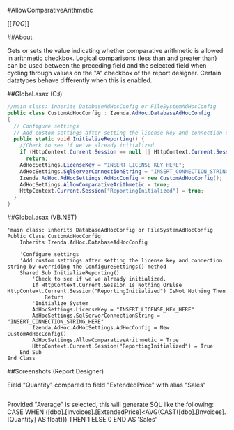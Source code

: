 #AllowComparativeArithmetic

[[_TOC_]]

##About

Gets or sets the value indicating whether comparative arithmetic is allowed in arithmetic checkbox. Logical comparisons (less than and greater than) can be used between the preceding field and the selected field when cycling through values on the "A" checkbox of the report designer. Certain datatypes behave differently when this is enabled.

##Global.asax (C♯)

```csharp
//main class: inherits DatabaseAdHocConfig or FileSystemAdHocConfig
public class CustomAdHocConfig : Izenda.AdHoc.DatabaseAdHocConfig
{
  // Configure settings
  // Add custom settings after setting the license key and connection string by overriding the ConfigureSettings() method
  public static void InitializeReporting() {
    //Check to see if we've already initialized.
    if (HttpContext.Current.Session == null || HttpContext.Current.Session["ReportingInitialized"] != null)
      return;
    AdHocSettings.LicenseKey = "INSERT_LICENSE_KEY_HERE";
    AdHocSettings.SqlServerConnectionString = "INSERT_CONNECTION_STRING_HERE";
    Izenda.AdHoc.AdHocSettings.AdHocConfig = new CustomAdHocConfig();
    AdHocSettings.AllowComparativeArithmetic = true;
    HttpContext.Current.Session["ReportingInitialized"] = true;
  }
}
```

##Global.asax (VB.NET)

```visualbasic
'main class: inherits DatabaseAdHocConfig or FileSystemAdHocConfig
Public Class CustomAdHocConfig
    Inherits Izenda.AdHoc.DatabaseAdHocConfig

    'Configure settings
    'Add custom settings after setting the license key and connection string by overriding the ConfigureSettings() method
    Shared Sub InitializeReporting()
        'Check to see if we've already initialized.
        If HttpContext.Current.Session Is Nothing OrElse HttpContext.Current.Session("ReportingInitialized") IsNot Nothing Then
            Return
        'Initialize System
        AdHocSettings.LicenseKey = "INSERT_LICENSE_KEY_HERE"
        AdHocSettings.SqlServerConnectionString = "INSERT_CONNECTION_STRING_HERE"
        Izenda.AdHoc.AdHocSettings.AdHocConfig = New CustomAdHocConfig()
        AdHocSettings.AllowComparativeArithmetic = True
        HttpContext.Current.Session("ReportingInitialized") = True
    End Sub
End Class
```

##Screenshots (Report Designer)

Field "Quantity" compared to field "ExtendedPrice" with alias "Sales"

![]()

Provided "Average" is selected, this will generate SQL like the following:
CASE WHEN ([dbo].[Invoices].[ExtendedPrice]<AVG(CAST([dbo].[Invoices].[Quantity] AS float))) THEN 1 ELSE 0 END AS 'Sales'

